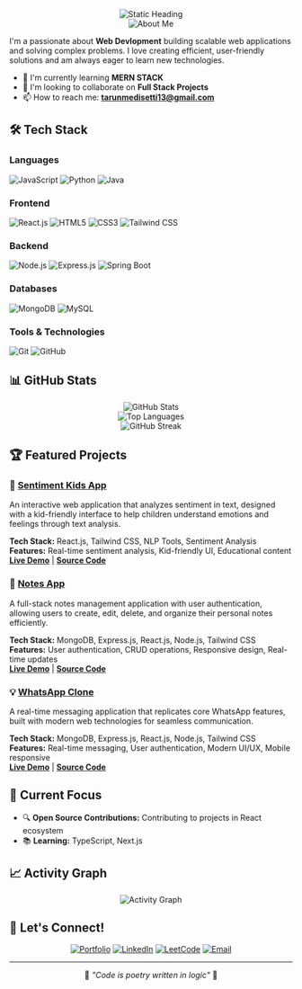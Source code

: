 <div align="center">
  <img src="https://readme-typing-svg.herokuapp.com?font=Fira+Code&size=32&duration=1&pause=999999&color=2E86AB&center=true&vCenter=true&width=700&lines=Hi+%2C+Developers,+I'm+Tarun+Medisetti+%F0%9F%91%8B" alt="Static Heading" />
</div>

<div align="center">
  <img src="https://readme-typing-svg.herokuapp.com?font=Arial&size=24&duration=1&pause=999999&color=FF6B6B&center=true&vCenter=true&width=435&lines=🚀+About+Me" alt="About Me" />
</div>

I'm a passionate about **Web Devlopment** building scalable web applications and solving complex problems. I love creating efficient, user-friendly solutions and am always eager to learn new technologies.

- 🌱 I'm currently learning **MERN STACK**
- 👯 I'm looking to collaborate on **Full Stack Projects**
- 📫 How to reach me: **tarunmedisetti13@gmail.com**

## 🛠️ Tech Stack

### Languages
![JavaScript](https://img.shields.io/badge/-JavaScript-F7DF1E?style=flat-square&logo=javascript&logoColor=black)
![Python](https://img.shields.io/badge/-Python-3776AB?style=flat-square&logo=python&logoColor=white)
![Java](https://img.shields.io/badge/-Java-007396?style=flat-square&logo=openjdk&logoColor=white)
### Frontend
![React.js](https://img.shields.io/badge/-React-61DAFB?style=flat-square&logo=react&logoColor=black)
![HTML5](https://img.shields.io/badge/-HTML5-E34F26?style=flat-square&logo=html5&logoColor=white)
![CSS3](https://img.shields.io/badge/-CSS3-1572B6?style=flat-square&logo=css&logoColor=white)
![Tailwind CSS](https://img.shields.io/badge/-Tailwind%20CSS-38B2AC?style=flat-square&logo=tailwindcss&logoColor=white)
### Backend
![Node.js](https://img.shields.io/badge/-Node.js-339933?style=flat-square&logo=node.js&logoColor=white)
![Express.js](https://img.shields.io/badge/-Express.js-000000?style=flat-square&logo=express&logoColor=white)
![Spring Boot](https://img.shields.io/badge/-Spring%20Boot-6DB33F?style=flat-square&logo=spring-boot&logoColor=white)

### Databases
![MongoDB](https://img.shields.io/badge/-MongoDB-47A248?style=flat-square&logo=mongodb&logoColor=white)
![MySQL](https://img.shields.io/badge/-MySQL-4479A1?style=flat-square&logo=mysql&logoColor=white)

### Tools & Technologies
![Git](https://img.shields.io/badge/-Git-F05032?style=flat-square&logo=git&logoColor=white)
![GitHub](https://img.shields.io/badge/-GitHub-181717?style=flat-square&logo=github&logoColor=white)

## 📊 GitHub Stats

<div align="center">
  <img src="https://github-readme-stats.vercel.app/api?username=tarunmedisetti13&show_icons=true&theme=radical&count_private=true" alt="GitHub Stats" />
</div>

<div align="center">
  <img src="https://github-readme-stats.vercel.app/api/top-langs/?username=tarunmedisetti13&layout=compact&theme=radical" alt="Top Languages" />
</div>

<div align="center">
  <img src="https://github-readme-streak-stats.herokuapp.com/?user=tarunmedisetti13&theme=radical" alt="GitHub Streak" />
</div>

## 🏆 Featured Projects

### 🌟 [Sentiment Kids App](https://github.com/tarunmedisetti13/sentiment-kids-app)
An interactive web application that analyzes sentiment in text, designed with a kid-friendly interface to help children understand emotions and feelings through text analysis.

**Tech Stack:** React.js, Tailwind CSS, NLP Tools, Sentiment Analysis  
**Features:** Real-time sentiment analysis, Kid-friendly UI, Educational content  
**[Live Demo](https://sentiment-kids-app.netlify.app/)** | **[Source Code](https://github.com/tarunmedisetti13/sentiment-kids-app)**

### 🚀 [Notes App](https://github.com/tarunmedisetti13/notes-app-mern)
A full-stack notes management application with user authentication, allowing users to create, edit, delete, and organize their personal notes efficiently.

**Tech Stack:** MongoDB, Express.js, React.js, Node.js, Tailwind CSS  
**Features:** User authentication, CRUD operations, Responsive design, Real-time updates  
**[Live Demo](https://notes-highway-delite.netlify.app/)** | **[Source Code](https://github.com/tarunmedisetti13/notes-app-mern)**

### 💡 [WhatsApp Clone](https://github.com/tarunmedisetti13/whatsapp-clone)
A real-time messaging application that replicates core WhatsApp features, built with modern web technologies for seamless communication.

**Tech Stack:** MongoDB, Express.js, React.js, Node.js, Tailwind CSS  
**Features:** Real-time messaging, User authentication, Modern UI/UX, Mobile responsive  
**[Live Demo](https://rapidquest-tarun.netlify.app/)** | **[Source Code](https://github.com/tarunmedisetti13/whatsapp-clone)**

## 🎯 Current Focus
- 🔍 **Open Source Contributions:** Contributing to projects in React ecosystem
- 📚 **Learning:** TypeScript, Next.js

## 📈 Activity Graph
<div align="center">
  <img src="https://github-readme-activity-graph.vercel.app/graph?username=tarunmedisetti13&bg_color=0d1117&color=ffffff&line=00ff88&point=ffffff&area=true&hide_border=true" alt="Activity Graph" />
</div>


## 🤝 Let's Connect!

<div align="center">

[![Portfolio](https://img.shields.io/badge/-Portfolio-000000?style=for-the-badge&logo=react&logoColor=white)](https://tarunmedisetti-portfolio.netlify.app/)
[![LinkedIn](https://img.shields.io/badge/-LinkedIn-0077B5?style=for-the-badge&logo=linkedin&logoColor=white)](https://www.linkedin.com/in/tarun-medisetti/)
[![LeetCode](https://img.shields.io/badge/-LeetCode-FFA116?style=for-the-badge&logo=leetcode&logoColor=black)](https://leetcode.com/u/tarun_medisetti)
[![Email](https://img.shields.io/badge/-Email-D14836?style=for-the-badge&logo=gmail&logoColor=white)](mailto:tarunmedisetti13@gmail.com)

</div>

---

<div align="center">
  💫 <em>"Code is poetry written in logic"</em> 💫
</div>
